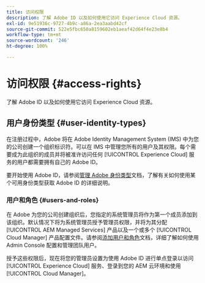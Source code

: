 ```yaml
---
title: 访问权限
description: 了解 Adobe ID 以及如何使用它访问 Experience Cloud 资源。
exl-id: 9e51936c-9727-4b9c-a86a-2ea3aabd42cf
source-git-commit: 522e5fbc650a8159602eb1aeaf42d64f4e23e8b4
workflow-type: tm+mt
source-wordcount: '246'
ht-degree: 100%

---
```



# 访问权限 {#access-rights}

了解 Adobe ID 以及如何使用它访问 Experience Cloud 资源。

## 用户身份类型 {#user-identity-types}

在注册过程中，Adobe 将在 Adobe Identity Management System (IMS) 中为您的公司创建一个组织标识符。可以在 IMS 中管理您所有的用户及其权限。每个需要成为此组织的成员并将被准许访问任何 [!UICONTROL Experience Cloud] 服务的用户都需要拥有自己的 Adobe ID。

要开始使用 Adobe ID，请参阅[管理 Adobe 身份类型](https://helpx.adobe.com/cn/enterprise/using/identity.html)文档，了解有关如何使用某个可用身份类型获取 Adobe ID 的详细说明。

### 用户和角色 {#users-and-roles}

在 Adobe 为您的公司创建组织后，您指定的系统管理员将作为第一个成员添加到该组织。默认情况下将为系统管理员授予管理员权限，并将为其分配 [!UICONTROL AEM Managed Services] 产品以及一个或多个 [!UICONTROL Cloud Manager] 产品配置文件。请参阅[添加用户和角色](/help/requirements/users-and-roles.md)文档，详细了解如何使用 Admin Console 配置和管理团队用户。

授予这些权限后，现在将您的管理员设置为使用 Adobe ID 进行单点登录以访问 [!UICONTROL Experience Cloud] 服务、登录到您的 AEM 云环境和使用 [!UICONTROL Cloud Manager]。
